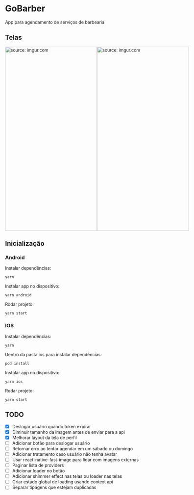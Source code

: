 # GoBarber

App para agendamento de serviços de barbearia

## Telas

<div style="display:flex;">
  <img src="https://i.imgur.com/IWrCJ3r.png" width="300" height="600" title="source: imgur.com" />
  <img src="https://i.imgur.com/GbEVw24.png" width="300" height="600" title="source: imgur.com" />
</div>

## Inicialização

### Android

Instalar dependências:
```
yarn
```
Instalar app no dispositivo:
```
yarn android
```
Rodar projeto:
```
yarn start
```

### IOS

Instalar dependências:
```
yarn
```
Dentro da pasta ios para instalar dependências:
```
pod install
```
Instalar app no dispositivo:
```
yarn ios
```
Rodar projeto:
```
yarn start
```

## TODO

- [x] Deslogar usuário quando token expirar
- [x] Diminuir tamanho da imagem antes de enviar para a api
- [x] Melhorar layout da tela de perfil
- [ ] Adicionar botão para deslogar usuário
- [ ] Retornar erro ao tentar agendar em um sábado ou domingo
- [ ] Adicionar tratamento caso usuário não tenha avatar
- [ ] Usar react-native-fast-image para lidar com imagens externas
- [ ] Paginar lista de providers
- [ ] Adicionar loader no botão
- [ ] Adicionar shimmer effect nas telas ou loader nas telas
- [ ] Criar estado global de loading usando context api
- [ ] Separar tipagens que estejam duplicadas
